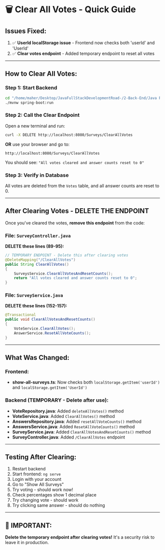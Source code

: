 # 🗑️ Clear All Votes - Quick Guide

## Issues Fixed:
1. ✅ **UserId localStorage issue** - Frontend now checks both 'userId' and 'UserId'
2. ✅ **Clear votes endpoint** - Added temporary endpoint to reset all votes

---

## How to Clear All Votes:

### Step 1: Start Backend
```bash
cd "/home/maher/Desktop/JavaFullStackDevelopmentRoad-/2-Back-End/Java Revision /Full Survey Project /FullSurveyProject"
./mvnw spring-boot:run
```

### Step 2: Call the Clear Endpoint
Open a new terminal and run:
```bash
curl -X DELETE http://localhost:8080/Surveys/ClearAllVotes
```

**OR** use your browser and go to:
```
http://localhost:8080/Surveys/ClearAllVotes
```

You should see: `"All votes cleared and answer counts reset to 0"`

### Step 3: Verify in Database
All votes are deleted from the `Votes` table, and all answer counts are reset to 0.

---

## After Clearing Votes - DELETE THE ENDPOINT

Once you've cleared the votes, **remove this endpoint** from the code:

### File: `SurveyController.java`
**DELETE these lines (89-95):**
```java
// TEMPORARY ENDPOINT - Delete this after clearing votes
@DeleteMapping("/ClearAllVotes")
public String ClearAllVotes()
{
    SurveysService.ClearAllVotesAndResetCounts();
    return "All votes cleared and answer counts reset to 0";
}
```

### File: `SurveyService.java`
**DELETE these lines (152-157):**
```java
@Transactional
public void ClearAllVotesAndResetCounts()
{
    VoteService.ClearAllVotes();
    AnswerService.ResetAllVoteCounts();
}
```

---

## What Was Changed:

### Frontend:
- **show-all-surveys.ts**: Now checks both `localStorage.getItem('userId')` and `localStorage.getItem('UserId')`

### Backend (TEMPORARY - Delete after use):
- **VoteRepository.java**: Added `deleteAllVotes()` method
- **VoteService.java**: Added `ClearAllVotes()` method
- **AnswersRepository.java**: Added `resetAllVoteCounts()` method
- **AnswersService.java**: Added `ResetAllVoteCounts()` method
- **SurveyService.java**: Added `ClearAllVotesAndResetCounts()` method
- **SurveyController.java**: Added `/ClearAllVotes` endpoint

---

## Testing After Clearing:
1. Restart backend
2. Start frontend: `ng serve`
3. Login with your account
4. Go to "Show All Surveys"
5. Try voting - should work now!
6. Check percentages show 1 decimal place
7. Try changing vote - should work
8. Try clicking same answer - should do nothing

---

## 🚨 IMPORTANT:
**Delete the temporary endpoint after clearing votes!** It's a security risk to leave it in production.